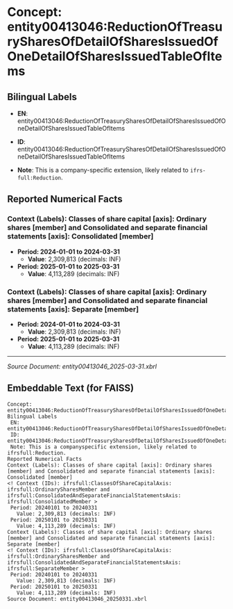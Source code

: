 # Concept: entity00413046:ReductionOfTreasurySharesOfDetailOfSharesIssuedOfOneDetailOfSharesIssuedTableOfItems

## Bilingual Labels
- **EN**: entity00413046:ReductionOfTreasurySharesOfDetailOfSharesIssuedOfOneDetailOfSharesIssuedTableOfItems

- **ID**: entity00413046:ReductionOfTreasurySharesOfDetailOfSharesIssuedOfOneDetailOfSharesIssuedTableOfItems
- **Note**: This is a company-specific extension, likely related to `ifrs-full:Reduction`.

## Reported Numerical Facts

### **Context (Labels): Classes of share capital [axis]: Ordinary shares [member] and Consolidated and separate financial statements [axis]: Consolidated [member]**
<!-- Context (IDs): ifrs-full:ClassesOfShareCapitalAxis: ifrs-full:OrdinarySharesMember and ifrs-full:ConsolidatedAndSeparateFinancialStatementsAxis: ifrs-full:ConsolidatedMember -->
- **Period: 2024-01-01 to 2024-03-31**
  - **Value**: 2,309,813 (decimals: INF)
- **Period: 2025-01-01 to 2025-03-31**
  - **Value**: 4,113,289 (decimals: INF)

### **Context (Labels): Classes of share capital [axis]: Ordinary shares [member] and Consolidated and separate financial statements [axis]: Separate [member]**
<!-- Context (IDs): ifrs-full:ClassesOfShareCapitalAxis: ifrs-full:OrdinarySharesMember and ifrs-full:ConsolidatedAndSeparateFinancialStatementsAxis: ifrs-full:SeparateMember -->
- **Period: 2024-01-01 to 2024-03-31**
  - **Value**: 2,309,813 (decimals: INF)
- **Period: 2025-01-01 to 2025-03-31**
  - **Value**: 4,113,289 (decimals: INF)

---
*Source Document: entity00413046_2025-03-31.xbrl*
## Embeddable Text (for FAISS)
```text
Concept: entity00413046:ReductionOfTreasurySharesOfDetailOfSharesIssuedOfOneDetailOfSharesIssuedTableOfItems
Bilingual Labels
 EN: entity00413046:ReductionOfTreasurySharesOfDetailOfSharesIssuedOfOneDetailOfSharesIssuedTableOfItems
 ID: entity00413046:ReductionOfTreasurySharesOfDetailOfSharesIssuedOfOneDetailOfSharesIssuedTableOfItems
 Note: This is a companyspecific extension, likely related to ifrsfull:Reduction.
Reported Numerical Facts
Context (Labels): Classes of share capital [axis]: Ordinary shares [member] and Consolidated and separate financial statements [axis]: Consolidated [member]
<! Context (IDs): ifrsfull:ClassesOfShareCapitalAxis: ifrsfull:OrdinarySharesMember and ifrsfull:ConsolidatedAndSeparateFinancialStatementsAxis: ifrsfull:ConsolidatedMember >
 Period: 20240101 to 20240331
   Value: 2,309,813 (decimals: INF)
 Period: 20250101 to 20250331
   Value: 4,113,289 (decimals: INF)
Context (Labels): Classes of share capital [axis]: Ordinary shares [member] and Consolidated and separate financial statements [axis]: Separate [member]
<! Context (IDs): ifrsfull:ClassesOfShareCapitalAxis: ifrsfull:OrdinarySharesMember and ifrsfull:ConsolidatedAndSeparateFinancialStatementsAxis: ifrsfull:SeparateMember >
 Period: 20240101 to 20240331
   Value: 2,309,813 (decimals: INF)
 Period: 20250101 to 20250331
   Value: 4,113,289 (decimals: INF)
Source Document: entity00413046_20250331.xbrl
```